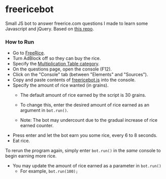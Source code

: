 # freericebot
Small JS bot to answer freerice.com questions I made to learn some Javascript and jQuery.
Based on [this repo](https://github.com/eholcom/FreeRice).


### How to Run
- Go to [FreeRice](https://freerice.com).
- Turn AdBlock off so they can buy the rice.
- Specify the [Multiplication Table category](https://freerice.com/categories).
- On the questions page, open the console (F12).
- Click on the "Console" tab (between "Elements" and "Sources").
- Copy and paste contents of [freericebot.js](https://raw.githubusercontent.com/nhtsai/freericebot/master/freericebot.js) into the console.
- Specify the amount of rice wanted (in grains).
    - The default amount of rice earned by the script is 30 grains.
    - To change this, enter the desired amount of rice earned as an argument in `bot.run()`.

    - Note: The bot may undercount due to the gradual increase of rice earned counter.
- Press enter and let the bot earn you some rice, every 6 to 8 seconds.
- Eat rice.

To rerun the program again, simply enter `bot.run()` in the *same* console to begin earning more rice.
- You may update the amount of rice earned as a parameter in `bot.run()`
    - For example, `bot.run(100);`
